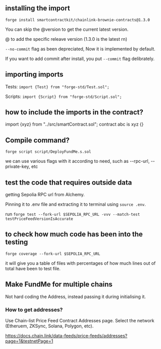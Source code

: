 ## installing the import

`forge install smartcontractkit/chainlink-brownie-contracts@1.3.0`

You can skip the @version to get the current latest version.

@ to add the specific releave version (1.3.0 is the latest rn)

`--no-commit` flag as been depreciated, Now it is implemented by default.

If you want to add commit after install, you put `--commit` flag delibrately.


## importing imports

Tests: `import {Test} from "forge-std/Test.sol";`

Scripts: `import {Script} from "forge-std/Script.sol";`

## how to include the imports in the contract?

import {xyz} from "../src/smartContract.sol";
contract abc is xyz {}

## Compile command?

`forge script script/DeployFundMe.s.sol`

we can use various flags with it according to need, such as --rpc-url, --private-key, etc


## test the code that requires outside data

getting Sepolia RPC url from Alchemy.

Pinning it to .env file and extracting it to terminal using `source .env`.

run `forge test --fork-url $SEPOLIA_RPC_URL -vvv --match-test testPriceFeedVersionIsAccurate`

## to check how much code has been into the testing 

`forge coverage --fork-url $SEPOLIA_RPC_URL`

it will give you a table of files with percentages of how much lines out of total have been to test file.

## Make FundMe for multiple chains

Not hard coding the Address, instead passing it during initialising it.

### How to get addresses? 

Use Chain-list Price Feed Contract Addresses page. Select the network (Etheruem, ZKSync, Solana, Polygon, etc).

https://docs.chain.link/data-feeds/price-feeds/addresses?page=1&testnetPage=1


